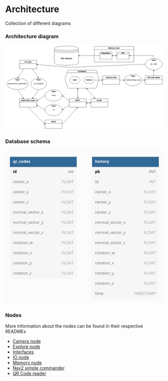 # Architecture #

Collection of different diagrams

### Architecture diagram ###

![Architecture diagram](images/ros2.drawio.png)

### Database schema ###

![Database schema](images/database-schema.png)

### Nodes ###

More information about the nodes can be found in their respective READMEs
- [Camera node](../workspace/src/camera_node/)
- [Explore node](../workspace/src/explore_node/)
- [Interfaces](../workspace/src/interfaces/)
- [IO node](../workspace/src/io_node/)
- [Memory node](../workspace/src/memory_node/)
- [Nav2 simple commander](../workspace/src/nav2_simple_commander/)
- [QR Code reader](../workspace/src/qr_code_reader/)
